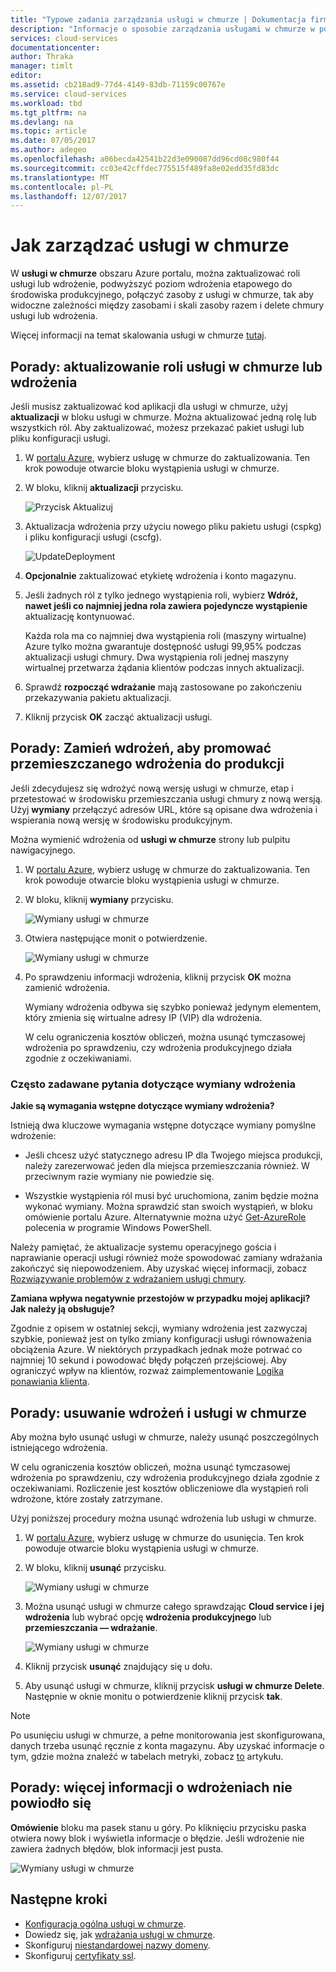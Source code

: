 ```yaml
---
title: "Typowe zadania zarządzania usługi w chmurze | Dokumentacja firmy Microsoft"
description: "Informacje o sposobie zarządzania usługami w chmurze w portalu Azure. Te przykłady, użyj portalu Azure."
services: cloud-services
documentationcenter: 
author: Thraka
manager: timlt
editor: 
ms.assetid: cb218ad9-77d4-4149-83db-71159c00767e
ms.service: cloud-services
ms.workload: tbd
ms.tgt_pltfrm: na
ms.devlang: na
ms.topic: article
ms.date: 07/05/2017
ms.author: adegeo
ms.openlocfilehash: a06becda42541b22d3e090087dd96cd08c980f44
ms.sourcegitcommit: cc03e42cffdec775515f489fa8e02edd35fd83dc
ms.translationtype: MT
ms.contentlocale: pl-PL
ms.lasthandoff: 12/07/2017
---
```

# <a name="how-to-manage-cloud-services"></a>Jak zarządzać usługi w chmurze
W **usługi w chmurze** obszaru Azure portalu, można zaktualizować roli usługi lub wdrożenie, podwyższyć poziom wdrożenia etapowego do środowiska produkcyjnego, połączyć zasoby z usługi w chmurze, tak aby widoczne zależności między zasobami i skali zasoby razem i delete chmury usługi lub wdrożenia.

Więcej informacji na temat skalowania usługi w chmurze [tutaj](cloud-services-how-to-scale-portal.md).

## <a name="how-to-update-a-cloud-service-role-or-deployment"></a>Porady: aktualizowanie roli usługi w chmurze lub wdrożenia
Jeśli musisz zaktualizować kod aplikacji dla usługi w chmurze, użyj **aktualizacji** w bloku usługi w chmurze. Można aktualizować jedną rolę lub wszystkich ról. Aby zaktualizować, możesz przekazać pakiet usługi lub pliku konfiguracji usługi.

1. W [portalu Azure][Azure portal], wybierz usługę w chmurze do zaktualizowania. Ten krok powoduje otwarcie bloku wystąpienia usługi w chmurze.
2. W bloku, kliknij **aktualizacji** przycisku.

    ![Przycisk Aktualizuj](./media/cloud-services-how-to-manage-portal/update-button.png)

3. Aktualizacja wdrożenia przy użyciu nowego pliku pakietu usługi (cspkg) i pliku konfiguracji usługi (cscfg).

    ![UpdateDeployment](./media/cloud-services-how-to-manage-portal/update-blade.png)

4. **Opcjonalnie** zaktualizować etykietę wdrożenia i konto magazynu.
5. Jeśli żadnych ról z tylko jednego wystąpienia roli, wybierz **Wdróż, nawet jeśli co najmniej jedna rola zawiera pojedyncze wystąpienie** aktualizację kontynuować.

    Każda rola ma co najmniej dwa wystąpienia roli (maszyny wirtualne) Azure tylko można gwarantuje dostępność usługi 99,95% podczas aktualizacji usługi chmury. Dwa wystąpienia roli jednej maszyny wirtualnej przetwarza żądania klientów podczas innych aktualizacji.

6. Sprawdź **rozpocząć wdrażanie** mają zastosowane po zakończeniu przekazywania pakietu aktualizacji.
7. Kliknij przycisk **OK** zacząć aktualizacji usługi.

## <a name="how-to-swap-deployments-to-promote-a-staged-deployment-to-production"></a>Porady: Zamień wdrożeń, aby promować przemieszczanego wdrożenia do produkcji
Jeśli zdecydujesz się wdrożyć nową wersję usługi w chmurze, etap i przetestować w środowisku przemieszczania usługi chmury z nową wersją. Użyj **wymiany** przełączyć adresów URL, które są opisane dwa wdrożenia i wspierania nową wersję w środowisku produkcyjnym.

Można wymienić wdrożenia od **usługi w chmurze** strony lub pulpitu nawigacyjnego.

1. W [portalu Azure][Azure portal], wybierz usługę w chmurze do zaktualizowania. Ten krok powoduje otwarcie bloku wystąpienia usługi w chmurze.
2. W bloku, kliknij **wymiany** przycisku.

    ![Wymiany usługi w chmurze](./media/cloud-services-how-to-manage-portal/swap-button.png)

3. Otwiera następujące monit o potwierdzenie.

    ![Wymiany usługi w chmurze](./media/cloud-services-how-to-manage-portal/swap-prompt.png)

4. Po sprawdzeniu informacji wdrożenia, kliknij przycisk **OK** można zamienić wdrożenia.

    Wymiany wdrożenia odbywa się szybko ponieważ jedynym elementem, który zmienia się wirtualne adresy IP (VIP) dla wdrożenia.

    W celu ograniczenia kosztów obliczeń, można usunąć tymczasowej wdrożenia po sprawdzeniu, czy wdrożenia produkcyjnego działa zgodnie z oczekiwaniami.

### <a name="common-questions-about-swapping-deployments"></a>Często zadawane pytania dotyczące wymiany wdrożenia

**Jakie są wymagania wstępne dotyczące wymiany wdrożenia?**

Istnieją dwa kluczowe wymagania wstępne dotyczące wymiany pomyślne wdrożenie:

- Jeśli chcesz użyć statycznego adresu IP dla Twojego miejsca produkcji, należy zarezerwować jeden dla miejsca przemieszczania również. W przeciwnym razie wymiany nie powiedzie się.

- Wszystkie wystąpienia ról musi być uruchomiona, zanim będzie można wykonać wymiany. Można sprawdzić stan swoich wystąpień, w bloku omówienie portalu Azure. Alternatywnie można użyć [Get-AzureRole](/powershell/module/azure/get-azurerole?view=azuresmps-3.7.0) polecenia w programie Windows PowerShell.

Należy pamiętać, że aktualizacje systemu operacyjnego gościa i naprawianie operacji usługi również może spowodować zamiany wdrażania zakończyć się niepowodzeniem. Aby uzyskać więcej informacji, zobacz [Rozwiązywanie problemów z wdrażaniem usługi chmury](cloud-services-troubleshoot-deployment-problems.md).

**Zamiana wpływa negatywnie przestojów w przypadku mojej aplikacji? Jak należy ją obsługuje?**

Zgodnie z opisem w ostatniej sekcji, wymiany wdrożenia jest zazwyczaj szybkie, ponieważ jest on tylko zmiany konfiguracji usługi równoważenia obciążenia Azure. W niektórych przypadkach jednak może potrwać co najmniej 10 sekund i powodować błędy połączeń przejściowej. Aby ograniczyć wpływ na klientów, rozważ zaimplementowanie [Logika ponawiania klienta](../best-practices-retry-general.md).

## <a name="how-to-delete-deployments-and-a-cloud-service"></a>Porady: usuwanie wdrożeń i usługi w chmurze
Aby można było usunąć usługi w chmurze, należy usunąć poszczególnych istniejącego wdrożenia.

W celu ograniczenia kosztów obliczeń, można usunąć tymczasowej wdrożenia po sprawdzeniu, czy wdrożenia produkcyjnego działa zgodnie z oczekiwaniami. Rozliczenie jest kosztów obliczeniowe dla wystąpień roli wdrożone, które zostały zatrzymane.

Użyj poniższej procedury można usunąć wdrożenia lub usługi w chmurze.

1. W [portalu Azure][Azure portal], wybierz usługę w chmurze do usunięcia. Ten krok powoduje otwarcie bloku wystąpienia usługi w chmurze.
2. W bloku, kliknij **usunąć** przycisku.

    ![Wymiany usługi w chmurze](./media/cloud-services-how-to-manage-portal/delete-button.png)

3. Można usunąć usługi w chmurze całego sprawdzając **Cloud service i jej wdrożenia** lub wybrać opcję **wdrożenia produkcyjnego** lub **przemieszczania — wdrażanie**.

    ![Wymiany usługi w chmurze](./media/cloud-services-how-to-manage-portal/delete-blade.png)

4. Kliknij przycisk **usunąć** znajdujący się u dołu.
5. Aby usunąć usługi w chmurze, kliknij przycisk **usługi w chmurze Delete**. Następnie w oknie monitu o potwierdzenie kliknij przycisk **tak**.

> [!NOTE]
> Po usunięciu usługi w chmurze, a pełne monitorowania jest skonfigurowana, danych trzeba usunąć ręcznie z konta magazynu. Aby uzyskać informacje o tym, gdzie można znaleźć w tabelach metryki, zobacz [to](cloud-services-how-to-monitor.md) artykułu.


## <a name="how-to-find-more-information-about-failed-deployments"></a>Porady: więcej informacji o wdrożeniach nie powiodło się
**Omówienie** bloku ma pasek stanu u góry. Po kliknięciu przycisku paska otwiera nowy blok i wyświetla informacje o błędzie. Jeśli wdrożenie nie zawiera żadnych błędów, blok informacji jest pusta.

![Wymiany usługi w chmurze](./media/cloud-services-how-to-manage-portal/status-info.png)



[Azure portal]: https://portal.azure.com

## <a name="next-steps"></a>Następne kroki
* [Konfiguracja ogólna usługi w chmurze](cloud-services-how-to-configure-portal.md).
* Dowiedz się, jak [wdrażania usługi w chmurze](cloud-services-how-to-create-deploy-portal.md).
* Skonfiguruj [niestandardowej nazwy domeny](cloud-services-custom-domain-name-portal.md).
* Skonfiguruj [certyfikaty ssl](cloud-services-configure-ssl-certificate-portal.md).
